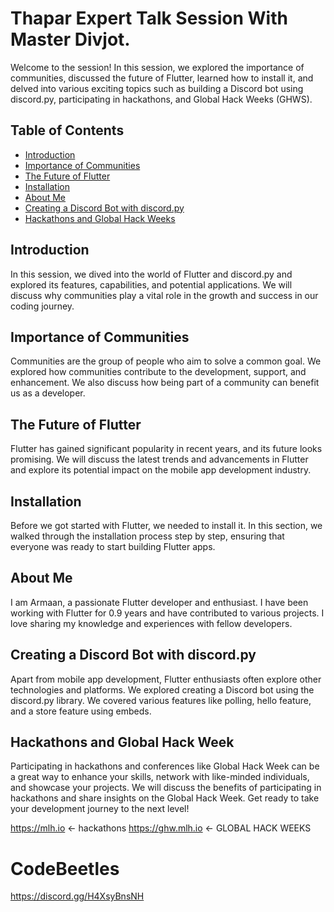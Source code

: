 # Thapar Expert Talk Session With Master Divjot.

Welcome to the session! In this session, we explored the importance of communities, discussed the future of Flutter, learned how to install it, and delved into various exciting topics such as building a Discord bot using discord.py, participating in hackathons, and Global Hack Weeks (GHWS).

## Table of Contents

- [Introduction](#introduction)
- [Importance of Communities](#importance-of-communities)
- [The Future of Flutter](#the-future-of-flutter)
- [Installation](#installation)
- [About Me](#about-me)
- [Creating a Discord Bot with discord.py](#creating-a-discord-bot-with-discordpy)
- [Hackathons and Global Hack Weeks](#hackathons-and-global-hack-week)

## Introduction

In this session, we dived into the world of Flutter and discord.py and explored its features, capabilities, and potential applications. We will discuss why communities play a vital role in the growth and success in our coding journey.

## Importance of Communities

Communities are the group of people who aim to solve a common goal. We explored how communities contribute to the development, support, and enhancement. We also discuss how being part of a community can benefit us as a developer.

## The Future of Flutter

Flutter has gained significant popularity in recent years, and its future looks promising. We will discuss the latest trends and advancements in Flutter and explore its potential impact on the mobile app development industry.

## Installation

Before we got started with Flutter, we needed to install it. In this section, we walked through the installation process step by step, ensuring that everyone was ready to start building Flutter apps.

## About Me

I am Armaan, a passionate Flutter developer and enthusiast. I have been working with Flutter for 0.9 years and have contributed to various projects. I love sharing my knowledge and experiences with fellow developers.

## Creating a Discord Bot with discord.py

Apart from mobile app development, Flutter enthusiasts often explore other technologies and platforms. We explored creating a Discord bot using the discord.py library. We covered various features like polling, hello feature, and a store feature using embeds. 

## Hackathons and Global Hack Week

Participating in hackathons and conferences like Global Hack Week can be a great way to enhance your skills, network with like-minded individuals, and showcase your projects. We will discuss the benefits of participating in hackathons and share insights on the Global Hack Week. Get ready to take your development journey to the next level!

https://mlh.io <- hackathons
https://ghw.mlh.io <- GLOBAL HACK WEEKS


# CodeBeetles
https://discord.gg/H4XsyBnsNH
